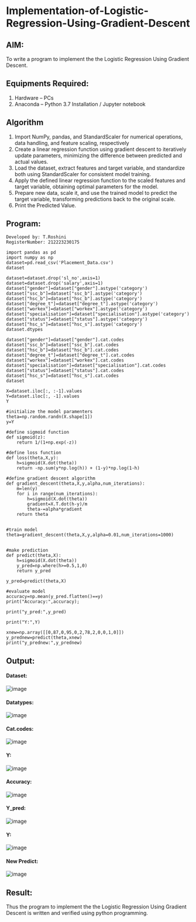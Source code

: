 # Implementation-of-Logistic-Regression-Using-Gradient-Descent

## AIM:
To write a program to implement the the Logistic Regression Using Gradient Descent.

## Equipments Required:
1. Hardware – PCs
2. Anaconda – Python 3.7 Installation / Jupyter notebook

## Algorithm

1. Import NumPy, pandas, and StandardScaler for numerical operations, data handling, and feature scaling, respectively
2. Create a linear regression function using gradient descent to iteratively update parameters, minimizing the difference between predicted and actual values.
3. Load the dataset, extract features and target variable, and standardize both using StandardScaler for consistent model training.
4. Apply the defined linear regression function to the scaled features and target variable, obtaining optimal parameters for the model.
5. Prepare new data, scale it, and use the trained model to predict the target variable, transforming predictions back to the original scale.
6. Print the Predicted Value.
## Program:


```
Developed by: T.Roshini
RegisterNumber: 212223230175

import pandas as pd
import numpy as np
dataset=pd.read_csv('Placement_Data.csv')
dataset

dataset=dataset.drop('sl_no',axis=1)
dataset=dataset.drop('salary',axis=1)
dataset["gender"]=dataset["gender"].astype('category')
dataset["ssc_b"]=dataset["ssc_b"].astype('category')
dataset["hsc_b"]=dataset["hsc_b"].astype('category')
dataset["degree_t"]=dataset["degree_t"].astype('category')
dataset["workex"]=dataset["workex"].astype('category')
dataset["specialisation"]=dataset["specialisation"].astype('category')
dataset["status"]=dataset["status"].astype('category')
dataset["hsc_s"]=dataset["hsc_s"].astype('category')
dataset.dtypes

dataset["gender"]=dataset["gender"].cat.codes
dataset["ssc_b"]=dataset["ssc_b"].cat.codes
dataset["hsc_b"]=dataset["hsc_b"].cat.codes
dataset["degree_t"]=dataset["degree_t"].cat.codes
dataset["workex"]=dataset["workex"].cat.codes
dataset["specialisation"]=dataset["specialisation"].cat.codes
dataset["status"]=dataset["status"].cat.codes
dataset["hsc_s"]=dataset["hsc_s"].cat.codes
dataset

X=dataset.iloc[:, :-1].values
Y=dataset.iloc[:, -1].values
Y

#initialize the model paramenters
theta=np.random.randn(X.shape[1])
y=Y

#define sigmoid function
def sigmoid(z):
    return 1/(1+np.exp(-z))

#define loss function
def loss(theta,X,y):
    h=sigmoid(X.dot(theta))
    return -np.sum(y*np.log(h)) + (1-y)*np.log(1-h)

#define gradient descent algorithm
def gradient_descent(theta,X,y,alpha,num_iterations):
    m=len(y)
    for i in range(num_iterations):
        h=sigmoid(X.dot(theta))
        gradient=X.T.dot(h-y)/m
        theta-=alpha*gradient
    return theta


#train model
theta=gradient_descent(theta,X,y,alpha=0.01,num_iterations=1000)


#make prediction
def predict(theta,X):
    h=sigmoid(X.dot(theta))
    y_pred=np.where(h>=0.5,1,0)
    return y_pred

y_pred=predict(theta,X)

#evaluate model
accuracy=np.mean(y_pred.flatten()==y)
print("Accuracy:",accuracy);

print("y_pred:",y_pred)

print("Y:",Y)

xnew=np.array([[0,87,0,95,0,2,78,2,0,0,1,0]])
y_prednew=predict(theta,xnew)
print("y_prednew:",y_prednew)
```

## Output:


#### Dataset:
![image](https://github.com/user-attachments/assets/ba4a27a0-0ff3-4f86-84a4-52b07d69c9bd)

#### Datatypes:
![image](https://github.com/user-attachments/assets/c93902cb-6cfc-4d5d-a6e1-00639996a4d1)

#### Cat.codes:
![image](https://github.com/user-attachments/assets/083418e3-fa7d-494f-81af-88715db7f896)

#### Y:
![image](https://github.com/user-attachments/assets/aa5b9735-d8e2-47c1-acf2-4dd2f206ff24)

#### Accuracy:
![image](https://github.com/user-attachments/assets/5f61a65a-83d5-4854-8310-a36e48e7ebe4)

#### Y_pred:
![image](https://github.com/user-attachments/assets/5324e9d8-93b1-4e5e-b4a1-e367661d231b)

#### Y:
![image](https://github.com/user-attachments/assets/18f0e2e2-a014-488a-a32b-fb34442384aa)

#### New Predict:
![image](https://github.com/user-attachments/assets/ff2858a5-f4c0-4a08-be88-7c1e27f6c4b0)


## Result:
Thus the program to implement the the Logistic Regression Using Gradient Descent is written and verified using python programming.

